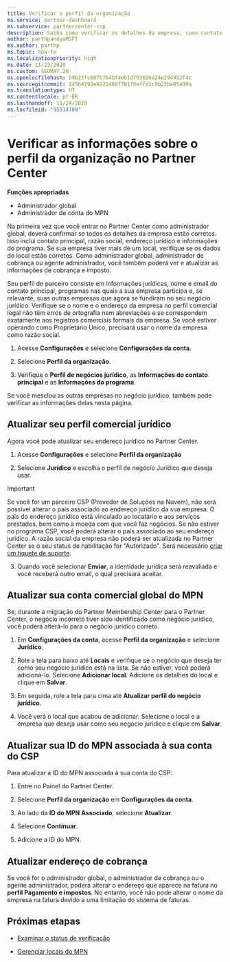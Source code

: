 ```yaml
---
title: Verificar o perfil da organização
ms.service: partner-dashboard
ms.subservice: partnercenter-csp
description: Saiba como verificar os detalhes da empresa, como contato principal, endereço e informações do programa. Você também pode atualizar seus endereços jurídico e para cobrança.
author: parthpandyaMSFT
ms.author: parthp
ms.topic: how-to
ms.localizationpriority: high
ms.date: 11/23/2020
ms.custom: SEOMAY.20
ms.openlocfilehash: b9b23fc887b754bf4eb1d703026a24e294952f4c
ms.sourcegitcommit: 245b4792e8221468f781f6effd1c9b23be05499a
ms.translationtype: HT
ms.contentlocale: pt-BR
ms.lasthandoff: 11/24/2020
ms.locfileid: "95514700"
---
```

# <a name="verify-your-organization-profile-information-in-partner-center"></a>Verificar as informações sobre o perfil da organização no Partner Center

**Funções apropriadas**

- Administrador global
- Administrador de conta do MPN

Na primeira vez que você entrar no Partner Center como administrador global, deverá confirmar se todos os detalhes da empresa estão corretos. Isso inclui contato principal, razão social, endereço jurídico e informações do programa. Se sua empresa tiver mais de um local, verifique se os dados do local estão corretos. Como administrador global, administrador de cobrança ou agente administrador, você também poderá ver e atualizar as informações de cobrança e imposto.

Seu perfil de parceiro consiste em informações jurídicas, nome e email do contato principal, programas nas quais a sua empresa participa e, se relevante, suas outras empresas que agora se fundiram no seu negócio jurídico. Verifique se o nome e o endereço da empresa no perfil comercial legal não têm erros de ortografia nem abreviações e se correspondem exatamente aos registros comerciais formais da empresa. Se você estiver operando como Proprietário Único, precisará usar o nome da empresa como razão social.

1. Acesse **Configurações** e selecione **Configurações da conta**.
 
1. Selecione **Perfil da organização**. 

2. Verifique o **Perfil de negócios jurídico**, as **Informações do contato principal** e as **Informações do programa**.

Se você mesclou as outras empresas no negócio jurídico, também pode verificar as informações delas nesta página. 

## <a name="update-your-legal-business-profile"></a>Atualizar seu perfil comercial jurídico

Agora você pode atualizar seu endereço jurídico no Partner Center.

1. Acesse **Configurações** e selecione **Perfil da organização**


2. Selecione **Jurídico** e escolha o perfil de negócio Jurídico que deseja usar.

>[!Important]
>Se você for um parceiro CSP (Provedor de Soluções na Nuvem), não será possível alterar o país associado ao endereço jurídico da sua empresa. O país do endereço jurídico está vinculado ao locatário e aos serviços prestados, bem como à moeda com que você faz negócios. Se não estiver no programa CSP, você poderá alterar o país associado ao seu endereço jurídico. A razão social da empresa não poderá ser atualizada no Partner Center se o seu status de habilitação for "Autorizado". Será necessário [criar um tíquete de suporte](https://partner.microsoft.com/dashboard/support/csp/servicerequests/create?stage=2&topicid=eb74583c-61b3-2124-bffc-00920e0ae772).

3. Quando você selecionar **Enviar**, a identidade jurídica será reavaliada e você receberá outro email, o qual precisará aceitar.

## <a name="update-your-mpn-global-business-account"></a>Atualizar sua conta comercial global do MPN

Se, durante a migração do Partner Membership Center para o Partner Center, o negócio incorreto tiver sido identificado como negócio jurídico, você poderá alterá-lo para o negócio jurídico correto.

1. Em **Configurações da conta**, acesse **Perfil da organização** e selecione **Jurídico**.

1.  Role a tela para baixo até **Locais** e verifique se o negócio que deseja ter como seu negócio jurídico está na lista. Se não estiver, você poderá adicioná-lo. Selecione **Adicionar local**. Adicione os detalhes do local e clique em **Salvar**.

2. Em seguida, role a tela para cima até **Atualizar perfil do negócio jurídico**.

3. Você verá o local que acabou de adicionar. Selecione o local e a empresa que deseja usar como seu negócio jurídico e clique em **Salvar**.

## <a name="update-your-mpn-id-associated-with-your-csp-account"></a>Atualizar sua ID do MPN associada à sua conta do CSP

Para atualizar a ID do MPN associada à sua conta do CSP:

1. Entre no Painel do Partner Center.
 
1. Selecione **Perfil da organização** em **Configurações da conta**.

1. Ao lado da **ID do MPN Associado**, selecione **Atualizar**.
 
1. Selecione **Continuar**.
 
1. Adicione a ID do MPN.


## <a name="update-your-billing-address"></a>Atualizar endereço de cobrança

Se você for o administrador global, o administrador de cobrança ou o agente administrador, poderá alterar o endereço que aparece na fatura no **perfil Pagamento e impostos**. No entanto, você não pode alterar o nome da empresa na fatura devido a uma limitação do sistema de faturas.

## <a name="next-steps"></a>Próximas etapas


- [Examinar o status de verificação](verification-responses.md)
 
- [Gerenciar locais do MPN](manage-locations.md)



